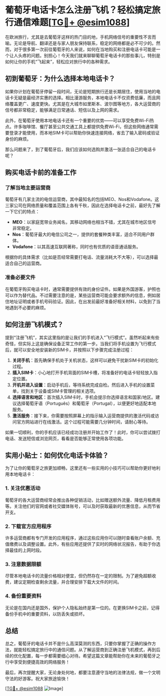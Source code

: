 # 葡萄牙电话卡怎么注册飞机？轻松搞定旅行通信难题[[TG💪+ @esim1088](https://t.me/s/esim1088)]

在欧洲旅行，尤其是去葡萄牙这样的热门目的地，手机网络信号的重要性不言而喻。无论是导航、翻译还是与家人朋友保持联系，稳定的网络都是必不可少的。然而，对于很多第一次前往葡萄牙的人来说，如何在当地购买和注册电话卡可能是一个让人头疼的问题。别担心！今天我们就来聊聊葡萄牙电话卡的那些事儿，特别是如何让你的手机“飞起来”，轻松应对旅行中的各种需求。

## 初到葡萄牙：为什么选择本地电话卡？

如果你计划在葡萄牙停留一段时间，无论是短期旅行还是长期居住，使用当地的电话卡无疑是最经济实惠的选择。相比漫游服务，本地电话卡不仅资费低廉，而且网络覆盖更广、速度更快。尤其是在大城市如里斯本、波尔图等地方，各大运营商的信号都非常稳定，能够满足日常通话、短信以及上网的需求。

此外，在葡萄牙使用本地电话卡还有一个重要的优势——可以享受免费Wi-Fi热点。许多咖啡馆、餐厅甚至公共交通工具上都提供免费Wi-Fi，但这些网络通常需要登录才能使用，而本地SIM卡可以帮助你快速连接网络，省去了输入密码或验证身份的麻烦。

那么问题来了，到了葡萄牙后，我们应该如何选购并激活一张适合自己的电话卡呢？

## 购买电话卡前的准备工作

### 了解当地主要运营商

葡萄牙有几家主流的电信运营商，其中最知名的包括MEO、Nos和Vodafone。这三家公司在网络质量和覆盖范围上各有千秋，因此在选择电话卡之前，最好先了解一下它们的特点：

- **MEO**：以家庭宽带业务闻名，其移动网络也相当不错，尤其在城市地区信号非常稳定。
- **Nos**：葡萄牙最大的电信公司之一，提供的套餐种类丰富，适合不同用户群体。
- **Vodafone**：以其高速互联网著称，同时也有优质的语音通话服务。

根据你的具体需求（比如是否经常需要打电话、流量消耗大不大等），可以选择最适合自己的运营商。

### 准备必要文件

在葡萄牙购买电话卡时，通常需要提供有效的身份证件。如果是外国游客，护照也可以作为替代品。不过需要注意的是，某些运营商可能会要求额外的信息，例如居住地址证明或者手机号码验证。因此，在出发前最好准备好相关材料，以免到了当地遇到不必要的麻烦。

## 如何注册飞机模式？

提到“注册飞机”，其实这里指的是让我们的手机进入“飞行模式”。虽然听起来有些奇怪，但实际上这是确保设备正常工作的第一步。当我们将手机设置为飞行模式后，就可以安全地安装新的SIM卡，并按照以下步骤完成注册过程：

1. **关闭手机**：首先确保手机处于关机状态，这样可以避免干扰新SIM卡的初始化过程。
2. **插入SIM卡**：小心地打开手机背面的SIM卡槽，将准备好的电话卡轻轻放入指定位置。
3. **开机并进入设置**：启动手机后，等待系统完成自检。然后进入手机的设置菜单，找到关于设备或SIM卡管理的相关选项。
4. **选择语言和地区**：首次插入SIM卡时，手机会提示你选择语言和国家/地区。建议选择葡萄牙语（Português）和葡萄牙（Portugal），以便更好地适配本地服务。
5. **激活服务**：接下来，你需要按照屏幕上的指示输入运营商提供的激活代码或访问官方网站进行在线激活。这个过程可能需要几分钟时间，请耐心等待。

如果一切顺利，你的手机应该已经成功注册并开始工作了！此时，你可以尝试拨打电话、发送短信或浏览网页，看看是否能够正常使用各项功能。

## 实用小贴士：如何优化电话卡体验？

为了让你的葡萄牙之旅更加顺畅，这里还有一些实用的小技巧可以帮助你更好地利用本地电话卡：

### 1. 关注优惠活动

葡萄牙的各大运营商经常会推出各种促销活动，比如赠送额外流量、降低月租费用等。关注他们的官网或者社交媒体账号，可以及时获取最新的优惠信息，从而节省开支。

### 2. 下载官方应用程序

许多运营商都有专门开发的应用程序，通过这些应用你可以随时查看账户余额、充值缴费以及调整设置。此外，有些应用还提供了实时的网络状况报告，有助于你选择最佳的上网时段。

### 3. 注意数据限额

尽管本地电话卡的流量价格相对便宜，但仍然存在一定的限制。为了避免超额收费，建议定期检查剩余流量，并合理安排下载大文件的时间。

### 4. 备份重要资料

无论是在国内还是国外，保护个人隐私始终是第一位的。在更换SIM卡之前，记得备份手机中的重要资料，以防丢失或损坏。

## 总结

总之，葡萄牙的电话卡并不是什么高深莫测的东西，只要你掌握了正确的操作方法，就能轻松搞定旅行中的通信问题。从了解运营商到正确注册飞机模式，再到后续的优化配置，每一步都需要细心对待。希望这篇文章能帮助你在未来的葡萄牙之行中享受到便捷高效的网络服务！

最后，再次提醒大家，无论身处何地，都要注意遵守当地的法律法规，做一个文明守法的好游客。祝大家旅途愉快！

[[TG💪+ @esim1088](https://t.me/s/esim1088) ![Image](https://i.postimg.cc/4NQfJmqS/Snipaste-2025-05-13-00-14-12.png)]